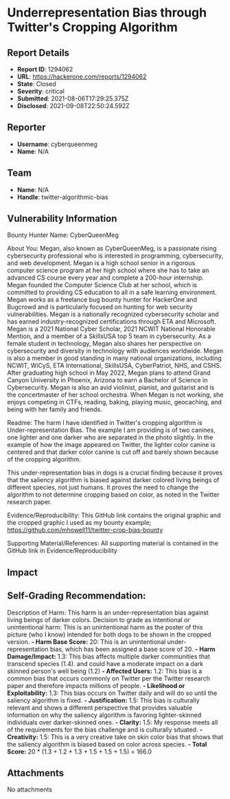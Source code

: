 # Underrepresentation Bias through Twitter's Cropping Algorithm

## Report Details
- **Report ID**: 1294062
- **URL**: https://hackerone.com/reports/1294062
- **State**: Closed
- **Severity**: critical
- **Submitted**: 2021-08-06T17:29:25.375Z
- **Disclosed**: 2021-09-08T22:50:24.592Z

## Reporter
- **Username**: cyberqueenmeg
- **Name**: N/A

## Team
- **Name**: N/A
- **Handle**: twitter-algorithmic-bias

## Vulnerability Information
Bounty Hunter Name:
CyberQueenMeg

About You:
Megan, also known as CyberQueenMeg, is a passionate rising cybersecurity professional who is interested in programming, cybersecurity, and web development. Megan is a high school senior in a rigorous computer science program at her high school where she has to take an advanced CS course every year and complete a 200-hour internship. Megan founded the Computer Science Club at her school, which is committed to providing CS education to all in a safe learning environment. Megan works as a freelance bug bounty hunter for HackerOne and Bugcrowd and is particularly focused on hunting for web security vulnerabilities. Megan is a nationally recognized cybersecurity scholar and has earned industry-recognized certifications through ETA and Microsoft. Megan is a 2021 National Cyber Scholar, 2021 NCWIT National Honorable Mention, and a member of a SkillsUSA top 5 team in cybersecurity. As a female student in technology, Megan also shares her perspective on cybersecurity and diversity in technology with audiences worldwide. Megan is also a member in good standing in many national organizations, including NCWIT, WiCyS, ETA International, SkillsUSA, CyberPatriot, NHS, and CSHS. After graduating high school in May 2022, Megan plans to attend Grand Canyon University in Phoenix, Arizona to earn a Bachelor of Science in Cybersecurity. Megan is also an avid violinist, pianist, and guitarist and is the concertmaster of her school orchestra. When Megan is not working, she enjoys competing in CTFs, reading, baking, playing music, geocaching, and being with her family and friends.

Readme:
The harm I have identified in Twitter's cropping algorithm is Under-representation Bias. The example I am providing is of two canines, one lighter and one darker who are separated in the photo slightly. In the example of how the image appeared on Twitter, the lighter color canine is centered and that darker color canine is cut off and barely shown because of the cropping algorithm.

This under-representation bias in dogs is a crucial finding because it proves that the saliency algorithm is biased against darker colored living beings of different species, not just humans. It proves the need to change the algorithm to not determine cropping based on color, as noted in the Twitter research paper.

Evidence/Reproducibility:
This GitHub link contains the original graphic and the cropped graphic I used as my bounty example; https://github.com/mhowell11/twitter-crop-bias-bounty

Supporting Material/References:
All supporting material is contained in the GitHub link in Evidence/Reproducibility

## Impact

## Self-Grading Recommendation: 
Description of Harm: This harm is an under-representation bias against living beings of darker colors.
Decision to grade as intentional or unintentional harm: This is an unintentional harm as the poster of this picture (who I know) intended for both dogs to be shown in the cropped version.
**- Harm Base Score:** 20: This is an unintentional under-representation bias, which has been assigned a base score of 20.
**- Harm Damage/Impact:** 1.3: This bias affects multiple darker communities that transcend species (1.4). and could have a moderate impact on a dark skinned person's well being (1.2)
**- Affected Users:** 1.2: This bias is a common bias that occurs commonly on Twitter per the Twitter research paper and therefore impacts millions of people.
**- Likelihood or Exploitability:** 1.3: This bias occurs on Twitter daily and will do so until the saliency algorithm is fixed.
**- Justification:** 1.5: This bias is culturally relevant and shows a different perspective that provides valuable information on why the saliency algorithm is favoring lighter-skinned individuals over darker-skinned ones.
**- Clarity:** 1.5: My response meets all of the requirements for the bias challenge and is culturally situated.
**- Creativity:** 1.5: This is a very creative take on skin color bias that shows that the saliency algorithm is biased based on color across species.
**- Total Score:** 20 * (1.3 + 1.2 + 1.3 + 1.5 + 1.5 + 1.5) = 166.0

## Attachments
No attachments
